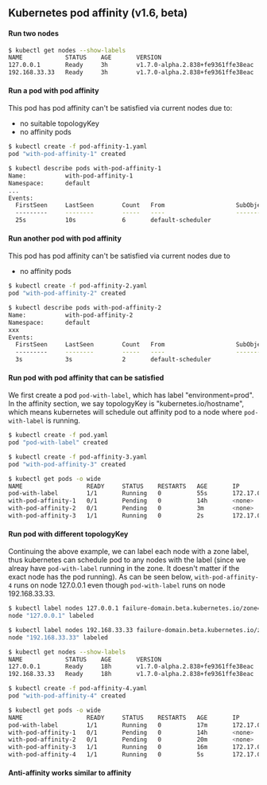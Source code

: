 ## Kubernetes pod affinity (v1.6, beta)

#### Run two nodes

```sh
$ kubectl get nodes --show-labels
NAME            STATUS    AGE       VERSION                             LABELS
127.0.0.1       Ready     3h        v1.7.0-alpha.2.838+fe9361ffe38eac   beta.kubernetes.io/arch=amd64,beta.kubernetes.io/os=linux,kubernetes.io/hostname=127.0.0.1
192.168.33.33   Ready     3h        v1.7.0-alpha.2.838+fe9361ffe38eac   beta.kubernetes.io/arch=amd64,beta.kubernetes.io/os=linux,kubernetes.io/hostname=192.168.33.33
```

#### Run a pod with pod affinity

This pod has pod affinity can't be satisfied via current nodes due to:
  - no suitable topologyKey
  - no affinity pods

```sh
$ kubectl create -f pod-affinity-1.yaml
pod "with-pod-affinity-1" created

$ kubectl describe pods with-pod-affinity-1
Name:           with-pod-affinity-1
Namespace:      default
...
Events:
  FirstSeen     LastSeen        Count   From                    SubObjectPath   Type            Reason                  Message
  ---------     --------        -----   ----                    -------------   --------        ------                  -------
  25s           10s             6       default-scheduler                       Warning         FailedScheduling        No nodes are available that match all of the following predicates:: MatchInterPodAffinity (2).
```

#### Run another pod with pod affinity

This pod has pod affinity can't be satisfied via current nodes due to
  - no affinity pods

```sh
$ kubectl create -f pod-affinity-2.yaml
pod "with-pod-affinity-2" created

$ kubectl describe pods with-pod-affinity-2
Name:           with-pod-affinity-2
Namespace:      default
xxx
Events:
  FirstSeen     LastSeen        Count   From                    SubObjectPath   Type            Reason                  Message
  ---------     --------        -----   ----                    -------------   --------        ------                  -------
  3s            3s              2       default-scheduler                       Warning         FailedScheduling        No nodes are available that match all of the following predicates:: MatchInterPodAffinity (2).
```

#### Run pod with pod affinity that can be satisfied

We first create a pod `pod-with-label`, which has label "environment=prod". In
the affinity section, we say topologyKey is "kubernetes.io/hostname", which means
kubernetes will schedule out affinity pod to a node where `pod-with-label` is
running.

```sh
$ kubectl create -f pod.yaml
pod "pod-with-label" created

$ kubectl create -f pod-affinity-3.yaml
pod "with-pod-affinity-3" created

$ kubectl get pods -o wide
NAME                  READY     STATUS    RESTARTS   AGE       IP           NODE
pod-with-label        1/1       Running   0          55s       172.17.0.2   192.168.33.33
with-pod-affinity-1   0/1       Pending   0          14h       <none>
with-pod-affinity-2   0/1       Pending   0          3m        <none>
with-pod-affinity-3   1/1       Running   0          2s        172.17.0.3   192.168.33.33
```

#### Run pod with different topologyKey

Continuing the above example, we can label each node with a zone label, thus
kubernetes can schedule pod to any nodes with the label (since we alreay have
`pod-with-label` running in the zone. It doesn't matter if the exact node has
the pod running). As can be seen below, `with-pod-affinity-4` runs on node
127.0.0.1 even though `pod-with-label` runs on node 192.168.33.33.

```sh
$ kubectl label nodes 127.0.0.1 failure-domain.beta.kubernetes.io/zone=cn_east
node "127.0.0.1" labeled

$ kubectl label nodes 192.168.33.33 failure-domain.beta.kubernetes.io/zone=cn_east
node "192.168.33.33" labeled

$ kubectl get nodes --show-labels
NAME            STATUS    AGE       VERSION                             LABELS
127.0.0.1       Ready     18h       v1.7.0-alpha.2.838+fe9361ffe38eac   beta.kubernetes.io/arch=amd64,beta.kubernetes.io/os=linux,failure-domain.beta.kubernetes.io/zone=cn_east,kubernetes.io/hostname=127.0.0.1
192.168.33.33   Ready     18h       v1.7.0-alpha.2.838+fe9361ffe38eac   beta.kubernetes.io/arch=amd64,beta.kubernetes.io/os=linux,failure-domain.beta.kubernetes.io/zone=cn_east,kubernetes.io/hostname=192.168.33.33

$ kubectl create -f pod-affinity-4.yaml
pod "with-pod-affinity-4" created

$ kubectl get pods -o wide
NAME                  READY     STATUS    RESTARTS   AGE       IP           NODE
pod-with-label        1/1       Running   0          17m       172.17.0.2   192.168.33.33
with-pod-affinity-1   0/1       Pending   0          14h       <none>
with-pod-affinity-2   0/1       Pending   0          20m       <none>
with-pod-affinity-3   1/1       Running   0          16m       172.17.0.3   192.168.33.33
with-pod-affinity-4   1/1       Running   0          5s        172.17.0.3   127.0.0.1
```

#### Anti-affinity works similar to affinity
